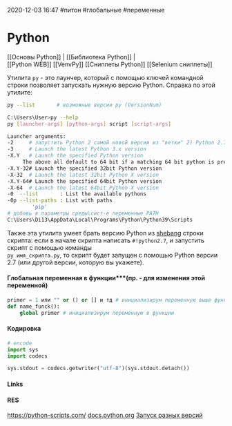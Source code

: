 2020-12-03 16:47
#питон #глобальные #переменные
# Python
[[Основы Python]]  | 
[[Библиотека Python]] |  
[[Python WEB]]
[[VenvPy]]
[[Сниппеты Python]] 
[[Selenium сниппеты]]

Утилита `py` - это лаунчер, который с помощью ключей командной строки позволяет запускать нужную версию Python. Справка по этой утилите:

```bash
py --list       # возможные версии py (VersionNum)

C:\Users\User>py --help
py [launcher-args] [python-args] script [script-args]

Launcher arguments:
-2     # запустить Python 2 самой новой версии из "ветки" 2) Python 2.7, нужно в командной строке указать `py -2.7`
-3     # Launch the latest Python 3.x version
-X.Y   # Launch the specified Python version
     The above all default to 64 bit if a matching 64 bit python is present.
-X.Y-32# Launch the specified 32bit Python version
-X-32  # Launch the latest 32bit Python X version
-X.Y-64# Launch the specified 64bit Python version
-X-64  # Launch the latest 64bit Python X version
-0  --list       : List the available pythons
-0p --list-paths : List with paths
		'pip'
# добавь в параметры среды\сист-е переменные PATH
C:\Users\Di13\AppData\Local\Programs\Python\Python39\Scripts 
```

Также эта утилита умеет брать версию Python из [shebang](https://ru.wikipedia.org/wiki/%D0%A8%D0%B5%D0%B1%D0%B0%D0%BD%D0%B3_(Unix)) строки скрипта: если в начале скрипта написать `#!python2.7`, и запустить скрипт с помощью команды  
`py имя_скрипта.py`, то скрипт будет запущен с помощью Python версии 2.7 (или другой версии, которую вы укажете).

#### Глобальная переменная в функции***(пр. - для изменения этой переменной)
```py
primer = 1 или "" or () or [] и тд # инициализирум переменную выше функции 
def name_funck():
	global primer #	инициализирум переменную в функции
```
#### Кодировка
```python
# encode
import sys
import codecs

sys.stdout = codecs.getwriter("utf-8")(sys.stdout.detach())
```

#### Links

#### RES
https://python-scripts.com/
[docs.python.org](https://docs.python.org/3/ 'Tutorial')
[Запуск разных версий ](https://ru.stackoverflow.com/questions/1136301/%d0%9f%d0%be%d0%bc%d0%b5%d0%bd%d1%8f%d1%82%d1%8c-%d0%b2%d0%b5%d1%80%d1%81%d0%b8%d1%8e-python-%d0%b2-windows-10#1136316)